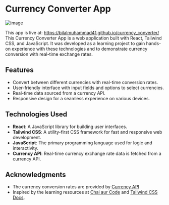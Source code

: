 # Currency Converter App

![image](https://github.com/bilalmuhammad41/currency_converter/assets/122988632/5872e951-c746-472b-9886-db19c61b0c60)

This app is live at: https://bilalmuhammad41.github.io/currency_converter/
This Currency Converter App is a web application built with React, Tailwind CSS, and JavaScript. It was developed as a learning project to gain hands-on experience with these technologies and to demonstrate currency conversion with real-time exchange rates.

## Features

- Convert between different currencies with real-time conversion rates.
- User-friendly interface with input fields and options to select currencies.
- Real-time data sourced from a currency API.
- Responsive design for a seamless experience on various devices.

## Technologies Used

- **React**: A JavaScript library for building user interfaces.
- **Tailwind CSS**: A utility-first CSS framework for fast and responsive web development.
- **JavaScript**: The primary programming language used for logic and interactivity.
- **Currency API**: Real-time currency exchange rate data is fetched from a currency API.

## Acknowledgments

- The currency conversion rates are provided by [Currency API](https://cdn.jsdelivr.net/gh/fawazahmed0/currency-api@1)
- Inspired by the learning resources at [Chai aur Code](https://www.youtube.com/@chaiaurcode) and [Tailwind CSS Docs](https://tailwindcss.com/).

